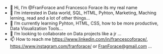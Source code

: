 - 👋 Hi, I’m @FranForace and Francesco Forace its my real name
- 👀 I’m interested in Data world, SQL, HTML, Pyhton, Marketing, Maching lerning, read and a lot of other things...
- 🌱 I’m currently learning Pyhton, HTML, CSS, how to be more productive, Data Visualization Tools...
- 💞️ I’m looking to collaborate on Data projects like a jr ...
- 📫 How to reach me https://www.linkedin.com/in/francescoforace/, https://www.instagram.com/franforace/ or FranForace@gmail.com ...
